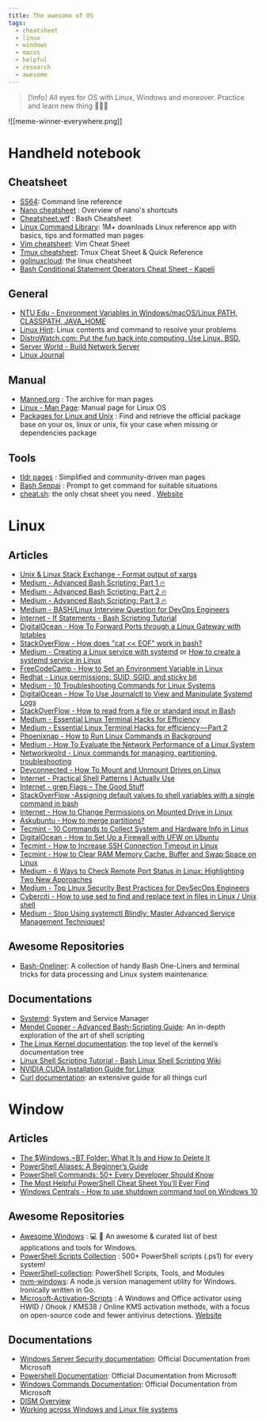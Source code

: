 ```yaml
---
title: The awesome of OS
tags:
  - cheatsheet
  - linux
  - windows
  - macos
  - helpful
  - research
  - awesome
---
```


>[!info]
>All eyes for OS with Linux, Windows and moreover. Practice and learn new thing 🤭🤭🤭

![[meme-winner-everywhere.png]]
# Handheld notebook

## Cheatsheet

- [SS64](https://ss64.com/): Command line reference
- [Nano cheatsheet](https://www.nano-editor.org/dist/latest/cheatsheet.html) : Overview of nano's shortcuts
- [Cheatsheet.wtf](https://www.cheatsheet.wtf/) : Bash Cheatsheet
- [Linux Command Library](https://linuxcommandlibrary.com/): 1M+ downloads Linux reference app with basics, tips and formatted man pages
- [Vim cheatsheet](https://devhints.io/vim): Vim Cheat Sheet
- [Tmux cheatsheet](https://tmuxcheatsheet.com/): Tmux Cheat Sheet & Quick Reference
- [golinuxcloud](https://www.golinuxcloud.com/linux-commands-cheat-sheet/): the linux cheatsheet
- [Bash Conditional Statement Operators Cheat Sheet - Kapeli](https://kapeli.com/cheat_sheets/Bash_Test_Operators.docset/Contents/Resources/Documents/index)
## General

- [NTU Edu - Environment Variables in Windows/macOS/Linux PATH, CLASSPATH, JAVA_HOME](https://www3.ntu.edu.sg/home/ehchua/programming/howto/Environment_Variables.html)
- [Linux Hint](https://linuxhint.com/): Linux contents and command to resolve your problems
- [DistroWatch.com: Put the fun back into computing. Use Linux, BSD.](https://distrowatch.com/)
- [Server World - Build Network Server](https://www.server-world.info/en/)
- [Linux Journal](https://www.linuxjournal.com/)
## Manual

- [Manned.org](https://manned.org/) : The archive for man pages
- [Linux - Man Page](https://linux.die.net/man/): Manual page for Linux OS
- [Packages for Linux and Unix](https://pkgs.org/) : Find and retrieve the official package base on your os, linux or unix, fix your case when missing or dependencies package
## Tools

- [tldr pages](https://tldr.inbrowser.app/) : Simplified and community-driven man pages
- [Bash Senpai](https://bashsenpai.com/resources/cheatsheets) : Prompt to get command for suitable situations
- [cheat.sh](https://github.com/chubin/cheat.sh): the only cheat sheet you need . [Website](https://cheat.sh)
# Linux

## Articles

- [Unix & Linux Stack Exchange - Format output of xargs](https://unix.stackexchange.com/questions/89130/format-output-of-xargs) 
- [Medium - Advanced Bash Scripting: Part 1 🔥](https://medium.com/@bin3xish477/advanced-bash-scripting-tricks-part-1-aabe92402003)
- [Medium - Advanced Bash Scripting: Part 2 🔥](https://medium.com/@bin3xish477/advanced-bash-scripting-part-2-7b9b488adf4f)
- [Medium - Advanced Bash Scripting: Part 3 🔥](https://medium.com/@bin3xish477/advanced-bash-scripting-part-3-4acbe32b1f15)
- [Medium - BASH/Linux Interview Question for DevOps Engineers](https://medium.com/@okpreetam/bash-linux-interview-question-for-devops-engineers-7e22928a1486)
- [Internet - If Statements - Bash Scripting Tutorial](https://ryanstutorials.net/bash-scripting-tutorial/bash-if-statements.php)
- [DigitalOcean - How To Forward Ports through a Linux Gateway with Iptables](https://www.digitalocean.com/community/tutorials/how-to-forward-ports-through-a-linux-gateway-with-iptables)
- [StackOverFlow - How does "cat << EOF" work in bash?](https://stackoverflow.com/questions/2500436/how-does-cat-eof-work-in-bash)
- [Medium - Creating a Linux service with systemd](https://medium.com/@benmorel/creating-a-linux-service-with-systemd-611b5c8b91d6) or [How to create a systemd service in Linux](https://linuxhandbook.com/create-systemd-services/)
- [FreeCodeCamp - How to Set an Environment Variable in Linux](https://www.freecodecamp.org/news/how-to-set-an-environment-variable-in-linux/)
- [Redhat - Linux permissions: SUID, SGID, and sticky bit](https://www.redhat.com/sysadmin/suid-sgid-sticky-bit)
- [Medium - 10 Troubleshooting Commands for Linux Systems](https://medium.com/@cstoppgmr/10-troubleshooting-commands-for-linux-systems-4fa8c3a1a466)
- [DigitalOcean - How To Use Journalctl to View and Manipulate Systemd Logs](https://www.digitalocean.com/community/tutorials/how-to-use-journalctl-to-view-and-manipulate-systemd-logs)
- [StackOverFlow - How to read from a file or standard input in Bash](https://stackoverflow.com/questions/6980090/how-to-read-from-a-file-or-standard-input-in-bash)
- [Medium - Essential Linux Terminal Hacks for Efficiency](https://medium.com/faun/essential-linux-terminal-hacks-for-efficiency-1ea5f5bac437)
- [Medium - Essential Linux Terminal Hacks for efficiency — Part 2](https://medium.com/@sagarkpanda/essential-linux-terminal-hacks-for-efficiency-part-2-84c1036d8258)
- [Phoenixnap - How to Run Linux Commands in Background](https://phoenixnap.com/kb/linux-run-command-background)
- [Medium - How To Evaluate the Network Performance of a Linux System](https://medium.com/devops-dev/how-to-evaluate-the-network-performance-of-a-linux-system-69db89cae0ed)
- [Networkwolrd - Linux commands for managing, partitioning, troubleshooting](https://www.networkworld.com/article/964235/linux-commands-for-managing-partitioning-troubleshooting.html)
- [Devconnected - How To Mount and Unmount Drives on Linux](https://devconnected.com/how-to-mount-and-unmount-drives-on-linux/)
- [Internet - Practical Shell Patterns I Actually Use](https://zwischenzugs.com/2022/01/04/practical-shell-patterns-i-actually-use/)
- [Internet - grep Flags – The Good Stuff](https://zwischenzugs.com/2022/02/02/grep-flags-the-good-stuff/)
- [StackOverFlow -Assigning default values to shell variables with a single command in bash](https://stackoverflow.com/questions/2013547/assigning-default-values-to-shell-variables-with-a-single-command-in-bash)
- [Internet - How to Change Permissions on Mounted Drive in Linux](https://linuxsimply.com/linux-change-permissions-on-mounted-drive/)
- [Askubuntu - How to merge partitions?](https://askubuntu.com/questions/66000/how-to-merge-partitions)
- [Tecmint - 10 Commands to Collect System and Hardware Info in Linux](https://www.tecmint.com/commands-to-collect-system-and-hardware-information-in-linux/)
- [DigitalOcean - How to Set Up a Firewall with UFW on Ubuntu](https://www.digitalocean.com/community/tutorials/how-to-set-up-a-firewall-with-ufw-on-ubuntu)
- [Tecmint - How to Increase SSH Connection Timeout in Linux](https://www.tecmint.com/increase-ssh-connection-timeout/)
- [Tecmint - How to Clear RAM Memory Cache, Buffer and Swap Space on Linux](https://www.tecmint.com/clear-ram-memory-cache-buffer-and-swap-space-on-linux/)
- [Medium - 6 Ways to Check Remote Port Status in Linux: Highlighting Two New Approaches](https://programming.earthonline.us/6-effective-methods-to-check-remote-port-status-in-linux-which-one-do-you-use-most-83ce6f903d75)
- [Medium - Top Linux Security Best Practices for DevSecOps Engineers](https://medium.com/devsecops-community/top-10-linux-security-best-practices-a-comprehensive-guide-to-protecting-your-system-908bd96dd2c9)
- [Cyberciti - How to use sed to find and replace text in files in Linux / Unix shell](https://www.cyberciti.biz/faq/how-to-use-sed-to-find-and-replace-text-in-files-in-linux-unix-shell/)
- [Medium - Stop Using systemctl Blindly: Master Advanced Service Management Techniques!](https://medium.com/@howtouselinux/stop-using-systemctl-blindly-master-advanced-service-management-techniques-83dfd0e9c0ab)
## Awesome Repositories

- [Bash-Oneliner](https://onceupon.github.io/Bash-Oneliner/): A collection of handy Bash One-Liners and terminal tricks for data processing and Linux system maintenance.
## Documentations

- [Systemd](https://systemd.io/): System and Service Manager
- [Mendel Cooper - Advanced Bash-Scripting Guide](https://tldp.org/LDP/abs/html/index.html): An in-depth exploration of the art of shell scripting
- [The Linux Kernel documentation](https://docs.kernel.org/): the top level of the kernel’s documentation tree
- [Linux Shell Scripting Tutorial - Bash Linux Shell Scripting Wiki](https://bash.cyberciti.biz/guide/Main_Page)
- [NVIDIA CUDA Installation Guide for Linux](https://docs.nvidia.com/cuda/cuda-installation-guide-linux/#system-requirements)
- [Curl documentation](https://everything.curl.dev/): an extensive guide for all things curl
# Window

## Articles

- [The $Windows.~BT Folder: What It Is and How to Delete It](https://www.lifewire.com/what-is-windows-bt-folder-how-to-delete-it-4775736)
- [PowerShell Aliases: A Beginner’s Guide](https://www.sharepointdiary.com/2021/08/powershell-alias-beginners-guide.html)
- [PowerShell Commands: 50+ Every Developer Should Know](https://stackify.com/powershell-commands-every-developer-should-know/)
- [The Most Helpful PowerShell Cheat Sheet You’ll Ever Find](https://www.stationx.net/powershell-cheat-sheet/)
- [Windows Centrals - How to use shutdown command tool on Windows 10](https://www.windowscentral.com/how-use-shutdown-command-tool-windows-10#section-how-to-restart-computer-with-shutdown-command)

## Awesome Repositories

- [Awesome Windows](https://github.com/Awesome-Windows/Awesome) : 💻 🎉 An awesome & curated list of best applications and tools for Windows.
- [PowerShell Scripts Collection](https://github.com/fleschutz/PowerShell) : 500+ PowerShell scripts (.ps1) for every system!
- [PowerShell-collection](https://github.com/jhochwald/PowerShell-collection): PowerShell Scripts, Tools, and Modules
- [nvm-windows](https://github.com/coreybutler/nvm-windows): A node.js version management utility for Windows. Ironically written in Go.
- [Microsoft-Activation-Scripts](https://github.com/massgravel/Microsoft-Activation-Scripts) : A Windows and Office activator using HWID / Ohook / KMS38 / Online KMS activation methods, with a focus on open-source code and fewer antivirus detections. [Website](https://massgrave.dev/)

## Documentations

- [Windows Server Security documentation](https://learn.microsoft.com/en-us/windows-server/security/security-and-assurance): Official Documentation from Microsoft
- [Powershell Documentation](https://learn.microsoft.com/en-us/powershell/scripting/how-to-use-docs?view=powershell-7.4): Official Documentation from Microsoft
- [Windows Commands Documentation](https://learn.microsoft.com/en-us/windows-server/administration/windows-commands/windows-commands): Official Documentation from Microsoft
- [DISM Overview](https://learn.microsoft.com/en-us/windows-hardware/manufacture/desktop/what-is-dism?view=windows-11)
- [Working across Windows and Linux file systems](https://learn.microsoft.com/en-us/windows/wsl/filesystems)